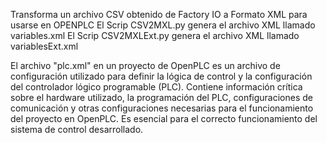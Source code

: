 Transforma un archivo CSV obtenido de Factory IO a Formato XML para usarse en OPENPLC
El Scrip CSV2MXL.py genera el archivo XML llamado variables.xml
El Scrip CSV2MXLExt.py genera el archivo XML llamado variablesExt.xml

El archivo "plc.xml" en un proyecto de OpenPLC es un archivo de configuración utilizado para definir la lógica de control y la configuración del controlador lógico programable (PLC).
Contiene información crítica sobre el hardware utilizado, la programación del PLC, configuraciones de comunicación y otras configuraciones necesarias para el funcionamiento del proyecto en OpenPLC.
Es esencial para el correcto funcionamiento del sistema de control desarrollado.




